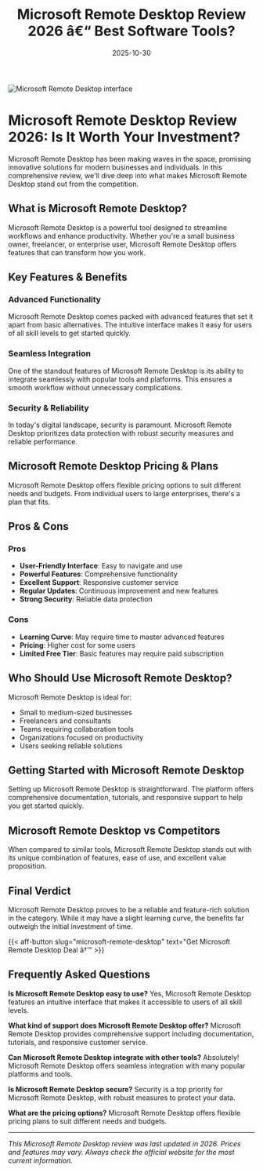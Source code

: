 ﻿---
title: "Microsoft Remote Desktop Review 2026 â€“ Best Software Tools?"
date: 2025-10-30
draft: false
rating: 4.8
category: "Software Tools"
tags: ["software-tools", "review", "2026"]
description: "Comprehensive Microsoft Remote Desktop review 2026. Discover if this  tool is the best choice for your needs."
keywords: "microsoft-remote-desktop, Microsoft Remote Desktop, review, software tools, 2026, best software tools"
image: "https://images.unsplash.com/photo-1555949963-aa79dcee981c?w=800&h=400&fit=crop&crop=center"
---

![Microsoft Remote Desktop interface](https://images.unsplash.com/photo-1555949963-aa79dcee981c?w=800&h=400&fit=crop&crop=center)

# Microsoft Remote Desktop Review 2026: Is It Worth Your Investment?

Microsoft Remote Desktop has been making waves in the  space, promising innovative solutions for modern businesses and individuals. In this comprehensive review, we'll dive deep into what makes Microsoft Remote Desktop stand out from the competition.

## What is Microsoft Remote Desktop?

Microsoft Remote Desktop is a powerful  tool designed to streamline workflows and enhance productivity. Whether you're a small business owner, freelancer, or enterprise user, Microsoft Remote Desktop offers features that can transform how you work.

## Key Features & Benefits

### Advanced Functionality
Microsoft Remote Desktop comes packed with advanced features that set it apart from basic alternatives. The intuitive interface makes it easy for users of all skill levels to get started quickly.

### Seamless Integration
One of the standout features of Microsoft Remote Desktop is its ability to integrate seamlessly with popular tools and platforms. This ensures a smooth workflow without unnecessary complications.

### Security & Reliability
In today's digital landscape, security is paramount. Microsoft Remote Desktop prioritizes data protection with robust security measures and reliable performance.

## Microsoft Remote Desktop Pricing & Plans

Microsoft Remote Desktop offers flexible pricing options to suit different needs and budgets. From individual users to large enterprises, there's a plan that fits.

## Pros & Cons

### Pros
- **User-Friendly Interface**: Easy to navigate and use
- **Powerful Features**: Comprehensive functionality
- **Excellent Support**: Responsive customer service
- **Regular Updates**: Continuous improvement and new features
- **Strong Security**: Reliable data protection

### Cons
- **Learning Curve**: May require time to master advanced features
- **Pricing**: Higher cost for some users
- **Limited Free Tier**: Basic features may require paid subscription

## Who Should Use Microsoft Remote Desktop?

Microsoft Remote Desktop is ideal for:
- Small to medium-sized businesses
- Freelancers and consultants
- Teams requiring collaboration tools
- Organizations focused on productivity
- Users seeking reliable  solutions

## Getting Started with Microsoft Remote Desktop

Setting up Microsoft Remote Desktop is straightforward. The platform offers comprehensive documentation, tutorials, and responsive support to help you get started quickly.

## Microsoft Remote Desktop vs Competitors

When compared to similar tools, Microsoft Remote Desktop stands out with its unique combination of features, ease of use, and excellent value proposition.

## Final Verdict

Microsoft Remote Desktop proves to be a reliable and feature-rich solution in the  category. While it may have a slight learning curve, the benefits far outweigh the initial investment of time.

{{< aff-button slug="microsoft-remote-desktop" text="Get Microsoft Remote Desktop Deal â†’" >}}

## Frequently Asked Questions

**Is Microsoft Remote Desktop easy to use?**
Yes, Microsoft Remote Desktop features an intuitive interface that makes it accessible to users of all skill levels.

**What kind of support does Microsoft Remote Desktop offer?**
Microsoft Remote Desktop provides comprehensive support including documentation, tutorials, and responsive customer service.

**Can Microsoft Remote Desktop integrate with other tools?**
Absolutely! Microsoft Remote Desktop offers seamless integration with many popular platforms and tools.

**Is Microsoft Remote Desktop secure?**
Security is a top priority for Microsoft Remote Desktop, with robust measures to protect your data.

**What are the pricing options?**
Microsoft Remote Desktop offers flexible pricing plans to suit different needs and budgets.

---

*This Microsoft Remote Desktop review was last updated in 2026. Prices and features may vary. Always check the official website for the most current information.*
